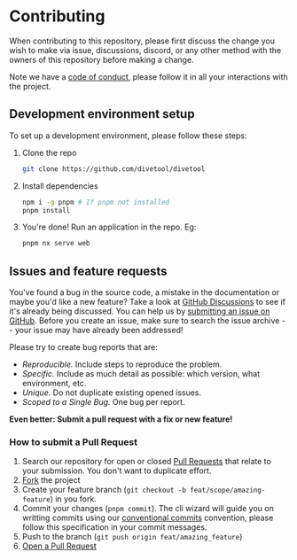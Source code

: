 # Contributing

When contributing to this repository, please first discuss the change you wish to make via issue, discussions, discord, or any other method with the owners of this repository before making a change.

Note we have a [code of conduct](CODE_OF_CONDUCT.md), please follow it in all your interactions with the project.

## Development environment setup

To set up a development environment, please follow these steps:

1. Clone the repo

   ```sh
   git clone https://github.com/divetool/divetool
   ```

2. Install dependencies

   ```sh
   npm i -g pnpm # If pnpm not installed
   pnpm install
   ```

3. You're done! Run an application in the repo. Eg:

   ```sh
   pnpm nx serve web
   ```

## Issues and feature requests

You've found a bug in the source code, a mistake in the documentation or maybe you'd like a new feature? Take a look at [GitHub Discussions](https://github.com/divetool/divetool/discussions) to see if it's already being discussed. You can help us by [submitting an issue on GitHub](https://github.com/divetool/divetool/issues). Before you create an issue, make sure to search the issue archive -- your issue may have already been addressed!

Please try to create bug reports that are:

- _Reproducible._ Include steps to reproduce the problem.
- _Specific._ Include as much detail as possible: which version, what environment, etc.
- _Unique._ Do not duplicate existing opened issues.
- _Scoped to a Single Bug._ One bug per report.

**Even better: Submit a pull request with a fix or new feature!**

### How to submit a Pull Request

1. Search our repository for open or closed
   [Pull Requests](https://github.com/divetool/divetool/pulls)
   that relate to your submission. You don't want to duplicate effort.
2. [Fork](https://github.com/divetool/divetool/fork) the project
3. Create your feature branch (`git checkout -b feat/scope/amazing-feature`) in you fork.
4. Commit your changes (`pnpm commit`). The cli wizard will guide you on writting commits using our [conventional commits](https://www.conventionalcommits.org) convention, please follow this specification in your commit messages.
5. Push to the branch (`git push origin feat/amazing_feature`)
6. [Open a Pull Request](https://github.com/divetool/divetool/compare?expand=1)
